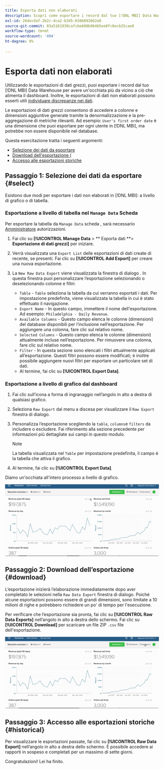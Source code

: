 ```yaml
---
title: Esporta dati non elaborati
description: Scopri come esportare i record dal tuo [!DNL MBI] Data Warehouse per avere un'occhiata più da vicino a ciò che alimenta il dashboard.
exl-id: 26decdaf-2b2c-4ca2-b3d5-0386892662e8
source-git-commit: 03a5161930cafcbe600b96465ee0fc0ecb25cae8
workflow-type: tm+mt
source-wordcount: '494'
ht-degree: 0%

---
```


# Esporta dati non elaborati

Utilizzando le esportazioni di dati grezzi, puoi esportare i record dal tuo [!DNL MBI] Data Warehouse per avere un&#39;occhiata più da vicino a ciò che alimenta il dashboard. Inoltre, le esportazioni di dati non elaborati possono esserti utili [individuare discrepanze nei dati](https://support.magento.com/hc/en-us/articles/360016730631).

Le esportazioni di dati grezzi consentono di accedere a colonne e dimensioni aggiuntive generate tramite la denormalizzazione e la pre-aggregazione di metriche rilevanti. Ad esempio: `User's first order date` è una dimensione che puoi esportare per ogni utente in [!DNL MBI], ma potrebbe non essere disponibile nel database.

Questa esercitazione tratta i seguenti argomenti:

* [Selezione dei dati da esportare](#select)
* [Download dell&#39;esportazione (](#download)
* [Accesso alle esportazioni storiche](#historical)

## Passaggio 1: Selezione dei dati da esportare {#select}

Esistono due modi per esportare i dati non elaborati in [!DNL MBI]: a livello di grafico o di tabella.

### Esportazione a livello di tabella nel `Manage Data` Scheda

Per esportare la tabella da `Manage Data` scheda , sarà necessario [Amministratore](../administrator/user-management/user-management.md) autorizzazioni.

1. Fai clic su **[!UICONTROL Manage Data** > ** Esporta dati **> **Esportazione di dati grezzi]** per iniziare.
1. Verrà visualizzata una `Export List` delle esportazioni di dati create di recente, se presenti. Fai clic su **[!UICONTROL Add Export]** per creare una nuova esportazione.
1. La `New Raw Data Export` viene visualizzata la finestra di dialogo . In questa finestra puoi personalizzare l’esportazione selezionando o deselezionando colonne e filtri:

   * `Table` - `Table` seleziona la tabella da cui verranno esportati i dati. Per impostazione predefinita, viene visualizzata la tabella in cui è stato effettuato il navigazione.
   * `Export Name` - In questo campo, immettere il nome dell&#39;esportazione. Ad esempio: `Philadelphia - Daily Revenue`.
   * `Available Columns` - Questo campo elenca le colonne (dimensioni) del database disponibili per l’inclusione nell’esportazione. Per aggiungere una colonna, fare clic sul relativo nome.
   * `Selected Columns` - Questo campo elenca le colonne (dimensioni) attualmente incluse nell’esportazione. Per rimuovere una colonna, fare clic sul relativo nome.
   * `Filter` - In questa sezione sono elencati i filtri attualmente applicati all’esportazione. Questi filtri possono essere modificati; è inoltre possibile aggiungere nuovi filtri per esportare un particolare set di dati.
   * Al termine, fai clic su **[!UICONTROL Export Data]**.

### Esportazione a livello di grafico dal dashboard

1. Fai clic sull’icona a forma di ingranaggio nell’angolo in alto a destra di qualsiasi grafico.
1. Seleziona `Raw Export` dal menu a discesa per visualizzare il `Raw Export` finestra di dialogo.
1. Personalizza l’esportazione scegliendo la `table`, `columns`e `filters` da includere o escludere. Fai riferimento alla sezione precedente per informazioni più dettagliate sui campi in questo modulo.
   >[!NOTE]
   >
   >La tabella visualizzata nel `Table` per impostazione predefinita, il campo è la tabella che attiva il grafico.

1. Al termine, fai clic su **[!UICONTROL Export Data]**.

Diamo un&#39;occhiata all&#39;intero processo a livello di grafico.

![](../assets/Chart-level_export.gif)

## Passaggio 2: Download dell’esportazione {#download}

L’esportazione inizierà l’elaborazione immediatamente dopo aver completato le selezioni nella `Raw Data Export` finestra di dialogo. Poiché alcune esportazioni possono essere di grandi dimensioni, sono limitate a 10 milioni di righe e potrebbero richiedere un po&#39; di tempo per l&#39;esecuzione.

Per verificare che l’esportazione sia pronta, fai clic su **[!UICONTROL Raw Data Exports]** nell’angolo in alto a destra dello schermo. Fai clic su **[!UICONTROL Download]** per scaricare un file ZIP `.csv` file dell&#39;esportazione.

![](../assets/Downloading_export.gif)

## Passaggio 3: Accesso alle esportazioni storiche {#historical}

Per visualizzare le esportazioni passate, fai clic su **[!UICONTROL Raw Data Export]** nell’angolo in alto a destra dello schermo. È possibile accedere ai rapporti in sospeso e completati per un massimo di sette giorni.

Congratulazioni! Lei ha finito.

